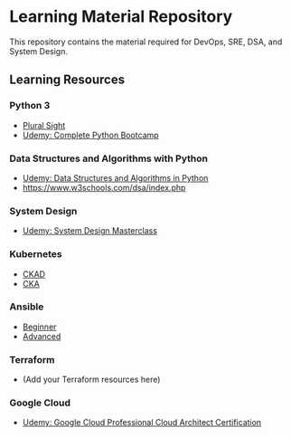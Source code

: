 # Learning Material Repository

This repository contains the material required for DevOps, SRE, DSA, and System Design.

## Learning Resources

### Python 3
- [Plural Sight](https://app.pluralsight.com/paths/skills/python-3)
- [Udemy: Complete Python Bootcamp](https://www.udemy.com/course/complete-python-bootcamp)

### Data Structures and Algorithms with Python
- [Udemy: Data Structures and Algorithms in Python](https://www.udemy.com/course/data-structures-and-algorithms-in-python-gb)
- https://www.w3schools.com/dsa/index.php

### System Design
- [Udemy: System Design Masterclass](https://www.udemy.com/course/system-design-masterclass)

### Kubernetes
- [CKAD](https://www.udemy.com/course/certified-kubernetes-application-developer)
- [CKA](https://www.udemy.com/course/certified-kubernetes-administrator-with-practice-tests)

### Ansible
- [Beginner](https://www.udemy.com/course/learn-ansible)
- [Advanced](https://www.udemy.com/course/learn-ansible-advanced)

### Terraform
- (Add your Terraform resources here)

### Google Cloud
- [Udemy: Google Cloud Professional Cloud Architect Certification](https://www.udemy.com/course/google-cloud-professional-cloud-architect-certification)

